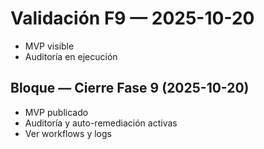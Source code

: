 # Validación F9 — 2025-10-20
- MVP visible
- Auditoría en ejecución

## Bloque — Cierre Fase 9 (2025-10-20)
- MVP publicado
- Auditoría y auto-remediación activas
- Ver workflows y logs
